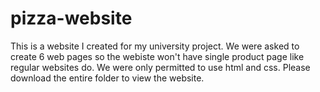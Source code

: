 # pizza-website
This is a website I created for my university project. We were asked to create 6 web pages so the webiste won't have single product page like regular websites do.
We were only permitted to use html and css. 
Please download the entire folder to view the website.
